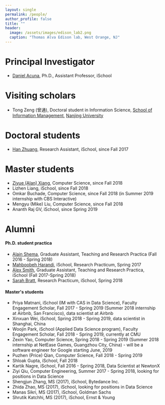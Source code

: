 ```yaml
---
layout: single
permalink: /people/
author_profile: false
title: ""
header:
  image: /assets/images/edison_lab2.png
  caption: "Thomas Alva Edison lab, West Orange, NJ"
---
```


# Principal Investigator

- [Daniel Acuna](/about), Ph.D., Assistant Professor, iSchool

# Visiting scholars

- Tong Zeng (曾通), Doctoral student in Information Science, 
[School of Information Management](https://www.nju.edu.cn/EN/7f/7d/c7136a163709/page.htm), 
[Nanjing University](https://www.nju.edu.cn/EN/)

# Doctoral students

- [Han Zhuang](https://ischool.syr.edu/people/directories/view/hzhuang/), Research Assistant, iSchool, since Fall 2017

# Master students

- [Ziyue (Alan) Xiang](http://www.alanshawn.com/), Computer Science, since Fall 2018
- Lizhen Liang, iSchool, since Fall 2018
- Omkar Buchade, Computer Science, since Fall 2018 (in Summer 2019 internship with CBS Interactive)
- Mengyu (Mike) Liu, Computer Science, since Fall 2018
- Ananth Raj GV, iSchool, since Spring 2019


# Alumni

#### Ph.D. student practica
- [Alain Shema](http://alainshema.com), Graduate Assistant, Teaching and Research
Practica (Fall 2016 - Spring 2018)
- [Mahboobeh Harandi](https://ischool.syr.edu/people/directories/view/mharandi/), 
iSchool, Research Practicum, Spring 2017
- [Alex Smith](https://ischool.syr.edu/people/directories/view/aosmith/), Graduate Assistant, Teaching and Research
Practica, iSchool (Fall 2017-Spring 2018) 
- [Sarah Bratt](https://ischool.syr.edu/people/directories/view/sebratt/), Research Practicum, iSchool, Spring 2018


#### Master's students
- Priya Matnani, iSchool (IM with CAS in Data Science), Faculty Engagement Scholar, Fall 2017 - Spring 2019 (Summer 2018 internship at Airbnb, San Francisco), data scientist at Airbnb
- Xinxuan Wei, iSchool, Spring 2018 - Spring 2019, data scientist in Shanghai, China
- Woojin Park, iSchool (Applied Data Science program), Faculty Engagement Scholar, Fall 2018 - Spring 2019, currently at CMU
- Zexin Yao, Computer Science, Spring 2018 - Spring 2019 (Summer 2018 internship at NetEase Games, Guangzhou City, China) - will be a software engineer for Google starting June, 2019
- Puzhen (Price) Qian, Computer Science, Fall 2018 - Spring 2019
- Shloak Gupta, iSchool, Fall 2018
- Kartik Nagre, iSchool, Fall 2016 - Spring 2018, Data Scientist at NewtonX
- Ziyi Qiu, Computer Engineering, Summer 2017 - Spring 2018, looking for positions in Data Science
- Shengjun Zhang, MS (2017), iSchool, Bytedance Inc.
- Zhida Zhao, MS (2017), iSchool, looking for positions in Data Science
- Manas Sikri, MS (2017), iSchool, Goldman Sachs
- Shrutik Katchhi, MS (2017), iSchool, Ernst & Young

